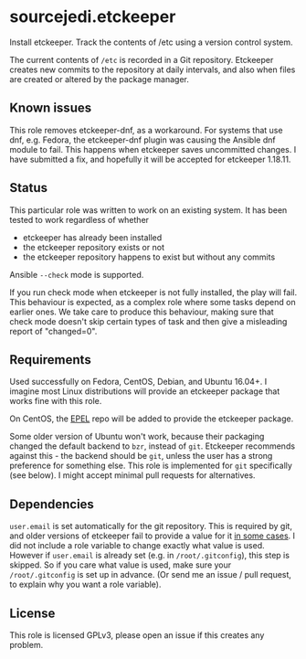 # sourcejedi.etckeeper #

Install etckeeper.  Track the contents of /etc using a version control system.

The current contents of `/etc` is recorded in a Git repository.  Etckeeper creates new commits to the repository at daily intervals, and also when files are created or altered by the package manager.

## Known issues

This role removes etckeeper-dnf, as a workaround.  For systems that use dnf, e.g. Fedora, the etckeeper-dnf plugin was causing the Ansible dnf module to fail.  This happens when etckeeper saves uncommitted changes.  I have submitted a fix, and hopefully it will be accepted for etckeeper 1.18.11.

## Status

This particular role was written to work on an existing system.  It has been tested to work regardless of whether

* etckeeper has already been installed
* the etckeeper repository exists or not
* the etckeeper repository happens to exist but without any commits

Ansible `--check` mode is supported.

If you run check mode when etckeeper is not fully installed, the play will fail.  This behaviour is expected, as a complex role where some tasks depend on earlier ones.  We take care to produce this behaviour, making sure that check mode doesn't skip certain types of task and then give a misleading report of "changed=0".

## Requirements

Used successfully on Fedora, CentOS, Debian, and Ubuntu 16.04+.  I imagine most Linux distributions will provide an etckeeper package that works fine with this role.

On CentOS, the [EPEL](https://fedoraproject.org/wiki/EPEL) repo will be added to provide the etckeeper package.

Some older version of Ubuntu won't work, because their packaging changed the default backend to `bzr`, instead of `git`.  Etckeeper recommends against this - the backend should be `git`, unless the user has a strong preference for something else.  This role is implemented for `git` specifically (see below).  I might accept minimal pull requests for alternatives.

## Dependencies

`user.email` is set automatically for the git repository.  This is required by git, and older versions of etckeeper fail to provide a value for it [in some cases](https://etckeeper.branchable.com/todo/requires___96__user.email__96___be_set_under_undocumented_circumstances/).  I did not include a role variable to change exactly what value is used.  However if `user.email` is already set (e.g. in `/root/.gitconfig`), this step is skipped.  So if you care what value is used, make sure your `/root/.gitconfig` is set up in advance.  (Or send me an issue / pull request, to explain why you want a role variable).


## License

This role is licensed GPLv3, please open an issue if this creates any problem.
